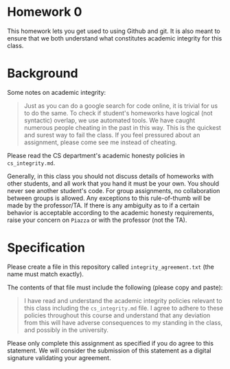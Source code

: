 # Homework 0

This homework lets you get used to using Github and git.
It is also meant to ensure that we both understand what constitutes academic integrity for this class.

# Background

Some notes on academic integrity:

> Just as you can do a google search for code online, it is trivial for us to do the same.
> To check if student's homeworks have logical (not syntactic) overlap, we use automated tools.
> We have caught numerous people cheating in the past in this way.
> This is the quickest and surest way to fail the class.
> If you feel pressured about an assignment, please come see me instead of cheating.

Please read the CS department's academic honesty policies in `cs_integrity.md`.

Generally, in this class you should not discuss details of homeworks with other students, and all work that you hand it must be your own.
You should never see another student's code.
For group assignments, no collaboration between groups is allowed.
Any exceptions to this rule-of-thumb will be made by the professor/TA.
If there is any ambiguity as to if a certain behavior is acceptable according to the academic honesty requirements, raise your concern on `Piazza` or with the professor (not the TA).

# Specification

Please create a file in this repository called `integrity_agreement.txt` (the name must match exactly).

The contents of that file must include the following (please copy and paste):

> I have read and understand the academic integrity policies relevant to this class including the `cs_integrity.md` file.
> I agree to adhere to these policies throughout this course and understand that any deviation from this will have adverse consequences to my standing in the class, and possibly in the university.

Please only complete this assignment as specified if you do agree to this statement.
We will consider the submission of this statement as a digital signature validating your agreement.

